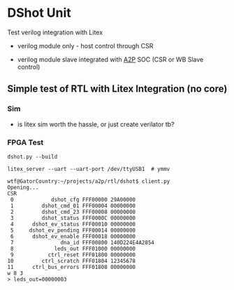 # DShot Unit

Test verilog integration with Litex

   * verilog module only - host control through CSR

   * verilog module slave integrated with [A2P](https://git.openpower.foundation/cores/A2P) SOC (CSR or WB Slave control)


## Simple test of RTL with Litex Integration (no core)


### Sim

* is litex sim worth the hassle, or just create verilator tb?


### FPGA Test

```
dshot.py --build

litex_server --uart --uart-port /dev/ttyUSB1  # ymmv
```

```
wtf@GatorCountry:~/projects/a2p/rtl/dshot$ client.py
Opening...
CSR
 0            dshot_cfg FFF00000 29A00000
 1         dshot_cmd_01 FFF00004 00000000
 2         dshot_cmd_23 FFF00008 00000000
 3         dshot_status FFF0000C 00000000
 4      dshot_ev_status FFF00010 00000000
 5     dshot_ev_pending FFF00014 00000000
 6      dshot_ev_enable FFF00018 00000000
 7               dna_id FFF00800 140D224E4A2854
 8             leds_out FFF01000 00000000
 9           ctrl_reset FFF01800 00000000
10         ctrl_scratch FFF01804 12345678
11      ctrl_bus_errors FFF01808 00000000
w 8 3
> leds_out=00000003
```